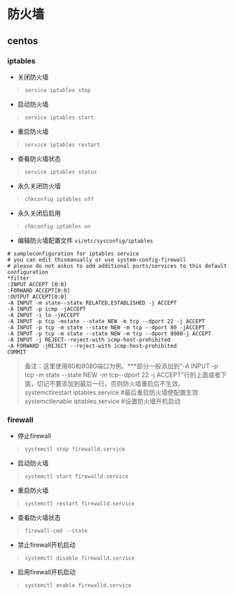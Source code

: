 # 防火墙
## centos
### iptables

- 关闭防火墙    
> `service iptables stop`  
- 启动防火墙
> `service iptables start`   
- 重启防火墙
> `service iptables restart`   
- 查看防火墙状态
> `service iptables status`   
- 永久关闭防火墙
> `chkconfig iptables off`   
- 永久关闭后启用
> `chkconfig iptables on`  

- 编辑防火墙配置文件
`vi/etc/sysconfig/iptables` 
```
# sampleconfiguration for iptables service
# you can edit thismanually or use system-config-firewall
# please do not askus to add additional ports/services to this default configuration
*filter
:INPUT ACCEPT [0:0]
:FORWARD ACCEPT[0:0]
:OUTPUT ACCEPT[0:0]
-A INPUT -m state--state RELATED,ESTABLISHED -j ACCEPT
-A INPUT -p icmp -jACCEPT
-A INPUT -i lo -jACCEPT
-A INPUT -p tcp -mstate --state NEW -m tcp --dport 22 -j ACCEPT
-A INPUT -p tcp -m state --state NEW -m tcp --dport 80 -jACCEPT
-A INPUT -p tcp -m state --state NEW -m tcp --dport 8080-j ACCEPT
-A INPUT -j REJECT--reject-with icmp-host-prohibited
-A FORWARD -jREJECT --reject-with icmp-host-prohibited
COMMIT
```
> 备注：这里使用80和8080端口为例。***部分一般添加到“-A INPUT -p tcp -m state --state NEW -m tcp--dport 22 -j ACCEPT”行的上面或者下面，切记不要添加到最后一行，否则防火墙重启后不生效。  
systemctlrestart iptables.service #最后重启防火墙使配置生效  
systemctlenable iptables.service #设置防火墙开机启动  

### firewall

- 停止firewall    
> `systemctl stop firewalld.service`  
- 启动防火墙
> `systemctl start firewalld.service`   
- 重启防火墙
> `systemctl restart firewalld.service`   
- 查看防火墙状态
> `firewall-cmd --state`   
- 禁止firewall开机启动
> `systemctl disable firewalld.service`   
- 启用firewall开机启动
> `systemctl enable firewalld.service`  
